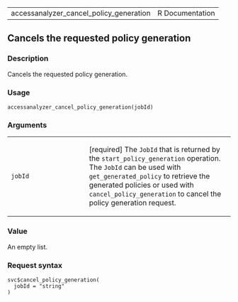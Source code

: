 <table style="width: 100%;">
<tbody>
<tr class="odd">
<td>accessanalyzer_cancel_policy_generation</td>
<td style="text-align: right;">R Documentation</td>
</tr>
</tbody>
</table>

## Cancels the requested policy generation

### Description

Cancels the requested policy generation.

### Usage

    accessanalyzer_cancel_policy_generation(jobId)

### Arguments

<table>
<colgroup>
<col style="width: 35%" />
<col style="width: 65%" />
</colgroup>
<tbody>
<tr class="odd">
<td><code
id="accessanalyzer_cancel_policy_generation_:_jobId">jobId</code></td>
<td><p>[required] The <code>JobId</code> that is returned by the
<code>start_policy_generation</code> operation. The <code>JobId</code>
can be used with <code>get_generated_policy</code> to retrieve the
generated policies or used with <code>cancel_policy_generation</code> to
cancel the policy generation request.</p></td>
</tr>
</tbody>
</table>

### Value

An empty list.

### Request syntax

    svc$cancel_policy_generation(
      jobId = "string"
    )
